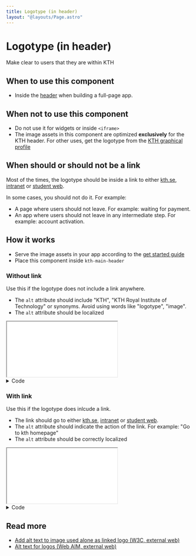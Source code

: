 ```yaml
---
title: Logotype (in header)
layout: "@layouts/Page.astro"
---
```


# Logotype (in header)

<p class="lead">Make clear to users that they are within KTH</p>

## When to use this component

- Inside the [header](./header) when building a full-page app.

## When not to use this component

- Do not use it for widgets or inside `<iframe>`
- The image assets in this component are optimized **exclusively** for the KTH header. For other uses, get the logotype from the [KTH graphical profile](https://intra.kth.se/en/administration/kommunikation/varumarke/grafiskprofil/logotyp-1.845049)

## When should or should not be a link

Most of the times, the logotype should be inside a link to either [kth.se](https://kth.se), [intranet](https://intra.kth.se) or [student web](https://kth.se/student).

In some cases, you should not do it. For example:

- A page where users should not leave. For example: waiting for payment.
- An app where users should not leave in any intermediate step. For example: account activation.

## How it works

- Serve the image assets in your app according to the [get started guide](../get-started/developers)
- Place this component inside `kth-main-header`

### Without link

Use this if the logotype does not include a link anywhere.

- The `alt` attribute should include "KTH", "KTH Royal Institute of Technology" or synonyms. Avoid using words like "logotype", "image".
- The `alt` attribute should be localized

<iframe src="/style/en/examples/main-header__logotype/without-link"></iframe>

<details class="kth-details">
<summary>Code</summary>

<div class="kth-details__content">

```html
<figure class="kth-main-header__logotype">
  <img
    alt="KTH"
    srcset="
      <ASSETS_DIRECTORY>/kth-logotype-64.webp,
      <ASSETS_DIRECTORY>/kth-logotype-64@2x.webp 2x,
      <ASSETS_DIRECTORY>/kth-logotype-64@3x.webp 3x
    "
    src="<ASSETS_DIRECTORY>/kth-logotype-64.png"
  />
</figure>
```

```scss
@use "@kth/style/scss/components/main-header.scss";
```

</div>
</details>

### With link

Use this if the logotype does inlcude a link.

- The link should go to either [kth.se](https://kth.se), [intranet](https://intra.kth.se) or [student web](https://kth.se/student).
- The `alt` attribute should indicate the action of the link. For example: "Go to kth homepage"
- The `alt` attribute should be correctly localized

<iframe src="/style/en/examples/main-header__logotype/with-link"></iframe>

<details class="kth-details">
<summary>Code</summary>

<div class="kth-details__content">

```html
<a class="kth-main-header__logotype">
  <figure>
    <img
      alt="KTH"
      srcset="
        <ASSETS_DIRECTORY>/kth-logotype-64.webp,
        <ASSETS_DIRECTORY>/kth-logotype-64@2x.webp 2x,
        <ASSETS_DIRECTORY>/kth-logotype-64@3x.webp 3x
      "
      src="<ASSETS_DIRECTORY>/kth-logotype-64.png"
    />
  </figure>
</a>
```

```scss
@use "@kth/style/scss/components/main-header.scss";
```

</div>
</details>

## Read more

- [Add alt text to image used alone as linked logo (W3C, external web)](https://www.w3.org/WAI/tutorials/images/functional/#example-1-image-used-alone-as-a-linked-logo)
- [Alt text for logos (Web AIM, external web)](https://webaim.org/techniques/alttext/#logos)
